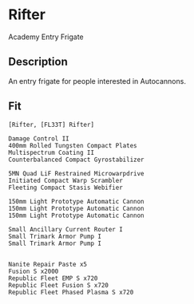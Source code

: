 # Rifter

Academy Entry Frigate

## Description

An entry frigate for people interested in Autocannons.

## Fit

```
[Rifter, [FL33T] Rifter]

Damage Control II
400mm Rolled Tungsten Compact Plates
Multispectrum Coating II
Counterbalanced Compact Gyrostabilizer

5MN Quad LiF Restrained Microwarpdrive
Initiated Compact Warp Scrambler
Fleeting Compact Stasis Webifier

150mm Light Prototype Automatic Cannon
150mm Light Prototype Automatic Cannon
150mm Light Prototype Automatic Cannon

Small Ancillary Current Router I
Small Trimark Armor Pump I
Small Trimark Armor Pump I


Nanite Repair Paste x5
Fusion S x2000
Republic Fleet EMP S x720
Republic Fleet Fusion S x720
Republic Fleet Phased Plasma S x720
```
